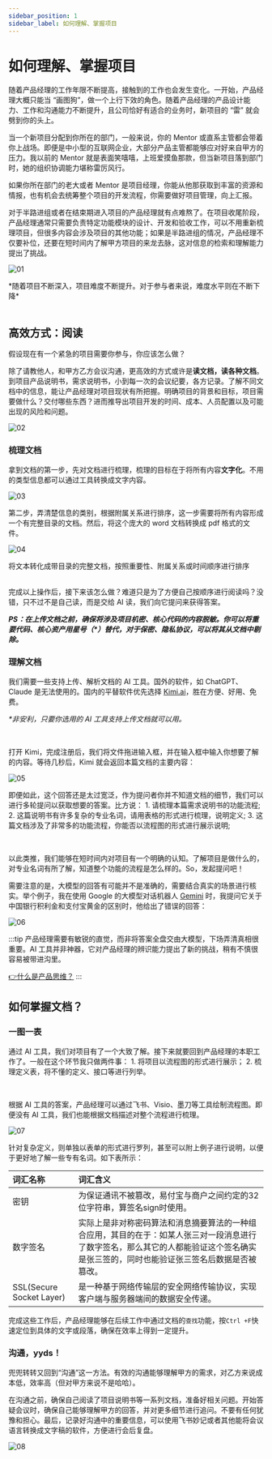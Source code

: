 ```yaml
---
sidebar_position: 1
sidebar_label: 如何理解、掌握项目
---
```


# 如何理解、掌握项目

随着产品经理的工作年限不断提高，接触到的工作也会发生变化。一开始，产品经理大概只能当 “画图狗”，做一个上行下效的角色。随着产品经理的产品设计能力、工作和沟通能力不断提升，且公司恰好有适合的业务时，新项目的 “雷” 就会劈到你的头上。



当一个新项目分配到你所在的部门，一般来说，你的 Mentor 或直系主管都会带着你上战场。即便是中小型的互联网企业，大部分产品主管都能够应对好来自甲方的压力。我以前的 Mentor 就是表面笑嘻嘻，上班爱摸鱼那款，但当新项目落到部门时，她的组织协调能力堪称雷厉风行。



如果你所在部门的老大或者 Mentor 是项目经理，你能从他那获取到丰富的资源和情报，也有机会去统筹整个项目的开发流程，你需要做好项目管理，向上汇报。



对于半路进组或者在结束期进入项目的产品经理就有点难熬了。在项目收尾阶段，产品经理通常只需要负责特定功能模块的设计、开发和验收工作，可以不用重新梳理项目，但很多内容会涉及项目的其他功能；如果是半路进组的情况，产品经理不仅要补位，还要在短时间内了解甲方项目的来龙去脉，这对信息的检索和理解能力提出了挑战。

![01](/img/product/practice/how-to-understand_images/01.png)

<div class="text-center">
*随着项目不断深入，项目难度不断提升。对于参与者来说，难度水平则在不断下降*
</div>
<br/>


## 高效方式：阅读

假设现在有一个紧急的项目需要你参与，你应该怎么做？



除了请教他人，和甲方乙方会议沟通，更高效的方式或许是**读文档，读各种文档**。到项目产品说明书，需求说明书，小到每一次的会议纪要，各方记录。了解不同文档中的信息，能让产品经理对项目现状有所把握。明确项目的背景和目标，项目需要做什么？交付哪些东西？进而推导出项目开发的时间、成本、人员配置以及可能出现的风险和问题。

![02](/img/product/practice/how-to-understand_images/02.png)

### 梳理文档

拿到文档的第一步，先对文档进行梳理，梳理的目标在于将所有内容**文字化**。不用的类型信息都可以通过工具转换成文字内容。

![03](/img/product/practice/how-to-understand_images/03.png)

第二步，弄清楚信息的类别，根据附属关系进行排序，这一步需要将所有内容形成一个有完整目录的文档。然后，将这个庞大的 word 文档转换成 pdf 格式的文件。

![04](/img/product/practice/how-to-understand_images/04.png)

<div class="text-center">
将文本转化成带目录的完整文档，按照重要性、附属关系或时间顺序进行排序
</div>
<br/>

完成以上操作后，接下来该怎么做？难道只是为了方便自己按顺序进行阅读吗？没错，只不过不是自己读，而是交给 AI 读，我们向它提问来获得答案。



***PS：在上传文档之前，确保将涉及项目机密、核心代码的内容脱敏。你可以将重要代码、核心资产用星号（\*）替代，对于保密、隐私协议，可以将其从文档中剔除。***

### 理解文档

我们需要一些支持上传、解析文档的 AI 工具。国外的软件，如 ChatGPT、Claude 是无法使用的。国内的平替软件优先选择 [Kimi.ai](https://kimi.moonshot.cn/)，胜在方便、好用、免费。

*\*非安利，只要你选用的 AI 工具支持上传文档就可以用。*

<br/>

打开 Kimi，完成注册后，我们将文件拖进输入框，并在输入框中输入你想要了解的内容。等待几秒后，Kimi 就会返回本篇文档的主要内容：

![05](/img/product/practice/how-to-understand_images/05.png)

即便如此，这个回答还是太过宽泛，作为提问者你并不知道文档的细节，我们可以进行多轮提问以获取想要的答案。比方说：
    1. 请梳理本篇需求说明书的功能流程;
    2. 这篇说明书有许多复杂的专业名词，请用表格的形式进行梳理，说明定义;
    3. 这篇文档涉及了非常多的功能流程，你能否以流程图的形式进行展示说明;

<br/>

以此类推，我们能够在短时间内对项目有一个明确的认知。了解项目是做什么的，对专业名词有所了解，知道整个功能的流程是怎么样的。So，发起提问吧！



需要注意的是，大模型的回答有可能并不是准确的，需要结合真实的场景进行核实。举个例子，我在使用 Google 的大模型对话机器人 [Gemini](https://gemini.google.com/app) 时，我提问它关于中国银行积利金和支付宝黄金的区别时，他给出了错误的回答：

![06](/img/product/practice/how-to-understand_images/06.png)

:::tip
产品经理需要有敏锐的直觉，而非将答案全盘交由大模型，下场弄清真相很重要。AI 工具并非神器，它对产品经理的辨识能力提出了新的挑战，稍有不慎很容易被带进沟里。

 [👉什么是产品思维？](docs\Product\fundamentals\career\product-thinking.md)
:::

## 如何掌握文档？

### 一图一表

通过 AI 工具，我们对项目有了一个大致了解。接下来就要回到产品经理的本职工作了。一般在这个环节我只做两件事：
    1. 将项目以流程图的形式进行展示；
    2. 梳理定义表，将不懂的定义、接口等进行列举。

<br/>


根据 AI 工具的答案，产品经理可以通过飞书、Visio、墨刀等工具绘制流程图。即便没有 AI 工具，我们也能根据文档描述对整个流程进行梳理。

![07](/img/product/practice/how-to-understand_images/07.png)

针对复杂定义，则单独以表单的形式进行罗列，甚至可以附上例子进行说明，以便于更好地了解一些专有名词。如下表所示：

| **词汇名称**                 | **词汇含义**                                                                                    |
| :------------------------ | :------------------------------------------------------------------------------------------- |
| 密钥| 为保证通讯不被篡改，易付宝与商户之间约定的32位字符串，算签名sign时使用。|
| 数字签名| 实际上是非对称密码算法和消息摘要算法的一种组合应用，其目的在于：如某人张三对一段消息进行了数字签名，那么其它的人都能验证这个签名确实是张三签的，同时也能验证张三签名后数据是否被篡改。 |
| SSL(Secure Socket Layer) | 是一种基于网络传输层的安全网络传输协议，实现客户端与服务器端间的数据安全传递。|

完成这些工作后，产品经理能够在后续工作中通过文档的`查找`功能，按`Ctrl +F`快速定位到具体的文字或段落，确保在效率上得到一定提升。

### 沟通，yyds！

兜兜转转又回到“沟通”这一方法。有效的沟通能够理解甲方的需求，对乙方来说成本低，效率高（但对甲方来说不是哈哈）。



在沟通之前，确保自己阅读了项目说明书等一系列文档，准备好相关问题。开始答疑会议时，确保自己能够理解甲方的回答，并对更多细节进行追问。不要有任何犹豫和担心。最后，记录好沟通中的重要信息，可以使用飞书妙记或者其他能将会议语言转换成文字稿的软件，方便进行会后复盘。

![08](/img/product/practice/how-to-understand_images/08.png)
